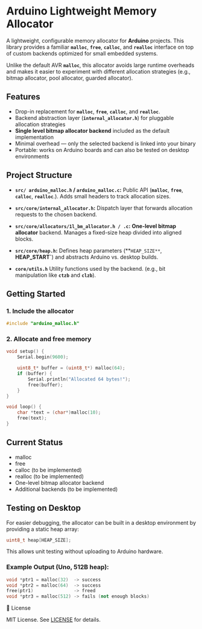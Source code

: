 # Arduino Lightweight Memory Allocator

A lightweight, configurable memory allocator for **Arduino** projects.
This library provides a familiar **`malloc`**, **`free`**, **`calloc`**, and **`realloc`** interface on top of custom backends optimized for small embedded systems.

Unlike the default AVR **`malloc`**, this allocator avoids large runtime overheads and makes it easier to experiment with different allocation strategies (e.g., bitmap allocator, pool allocator, guarded allocator).

## Features
- Drop-in replacement for **`malloc`**, **`free`**, **`calloc`**, and **`realloc`**.
- Backend abstraction layer (**`internal_allocator.h`**) for pluggable allocation strategies
- **Single level bitmap allocator backend** included as the default implementation
- Minimal overhead — only the selected backend is linked into your binary
- Portable: works on Arduino boards and can also be tested on desktop environments

## Project Structure

- **`src/ arduino_malloc.h` / `arduino_malloc.c`:**
Public API (**`malloc`**, **`free`**, **`calloc`**, **`realloc`**.). Adds small headers to track allocation sizes.

- **`src/core/internal_allocator.h`:** Dispatch layer that forwards allocation requests to the chosen backend.

- **`src/core/allocators/1l_bm_allocator.h / .c`:**
**One-level bitmap allocator** backend. Manages a fixed-size heap divided into aligned blocks.

- **`src/core/heap.h`:**
Defines heap parameters (**`HEAP_SIZE**`, **HEAP_START`**) and abstracts Arduino vs. desktop builds.

- **`core/utils.h`**
Utility functions used by the backend. (e.g., bit manipulation like **`ctzb`** and **`clzb`**).

## Getting Started
### 1. Include the allocator
```cpp
#include "arduino_malloc.h"
```
### 2. Allocate and free memory
```cpp
void setup() {
    Serial.begin(9600);

    uint8_t* buffer = (uint8_t*) malloc(64);
    if (buffer) {
        Serial.println("Allocated 64 bytes!");
        free(buffer);
    }
}

void loop() {
    char *text = (char*)malloc(10);
    free(text);
}
```


## Current Status
- malloc
- free
- calloc (to be implemented)
- realloc (to be implemented)
- One-level bitmap allocator backend
- Additional backends (to be implemented)

## Testing on Desktop

For easier debugging, the allocator can be built in a desktop environment by providing a static heap array:
```cpp
uint8_t heap[HEAP_SIZE];
```

This allows unit testing without uploading to Arduino hardware.

### Example Output (Uno, 512B heap):
```cpp
void *ptr1 = malloc(32)  -> success
void *ptr2 = malloc(64)  -> success
free(ptr1)               -> freed
void *ptr3 = malloc(512) -> fails (not enough blocks)
```
📜 License

MIT License. See [LICENSE](LICENSE) for details.